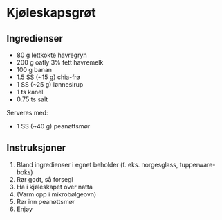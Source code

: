 # Kjøleskapsgrøt
## Ingredienser
* 80 g lettkokte havregryn
* 200 g oatly 3% fett havremelk
* 100 g banan
* 1.5 SS (~15 g) chia-frø
* 1 SS (~25 g) lønnesirup
* 1 ts kanel
* 0.75 ts salt

Serveres med:
* 1 SS (~40 g) peanøttsmør

## Instruksjoner
1. Bland ingredienser i egnet beholder (f. eks. norgesglass, tupperware-boks)
2. Rør godt, så forsegl
3. Ha i kjøleskapet over natta
4. (Varm opp i mikrobølgeovn)
5. Rør inn peanøttsmør
6. Enjøy
